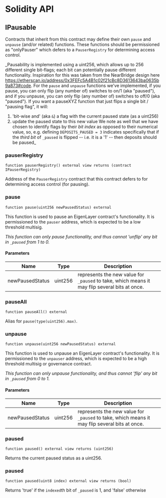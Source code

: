 # Solidity API

## IPausable

Contracts that inherit from this contract may define their own `pause` and `unpause` (and/or related) functions.
These functions should be permissioned as "onlyPauser" which defers to a `PauserRegistry` for determining access control.

_Pausability is implemented using a uint256, which allows up to 256 different single bit-flags; each bit can potentially pause different functionality.
Inspiration for this was taken from the NearBridge design here https://etherscan.io/address/0x3FEFc5A4B1c02f21cBc8D3613643ba0635b9a873#code.
For the `pause` and `unpause` functions we've implemented, if you pause, you can only flip (any number of) switches to on/1 (aka "paused"), and if you unpause,
you can only flip (any number of) switches to off/0 (aka "paused").
If you want a pauseXYZ function that just flips a single bit / "pausing flag", it will:
1) 'bit-wise and' (aka `&`) a flag with the current paused state (as a uint256)
2) update the paused state to this new value
We note as well that we have chosen to identify flags by their *bit index* as opposed to their numerical value, so, e.g. defining `DEPOSITS_PAUSED = 3`
indicates specifically that if the *third bit* of `_paused` is flipped -- i.e. it is a '1' -- then deposits should be paused_

### pauserRegistry

```solidity
function pauserRegistry() external view returns (contract IPauserRegistry)
```

Address of the `PauserRegistry` contract that this contract defers to for determining access control (for pausing).

### pause

```solidity
function pause(uint256 newPausedStatus) external
```

This function is used to pause an EigenLayer contract's functionality.
It is permissioned to the `pauser` address, which is expected to be a low threshold multisig.

_This function can only pause functionality, and thus cannot 'unflip' any bit in `_paused` from 1 to 0._

#### Parameters

| Name | Type | Description |
| ---- | ---- | ----------- |
| newPausedStatus | uint256 | represents the new value for `_paused` to take, which means it may flip several bits at once. |

### pauseAll

```solidity
function pauseAll() external
```

Alias for `pause(type(uint256).max)`.

### unpause

```solidity
function unpause(uint256 newPausedStatus) external
```

This function is used to unpause an EigenLayer contract's functionality.
It is permissioned to the `unpauser` address, which is expected to be a high threshold multisig or governance contract.

_This function can only unpause functionality, and thus cannot 'flip' any bit in `_paused` from 0 to 1._

#### Parameters

| Name | Type | Description |
| ---- | ---- | ----------- |
| newPausedStatus | uint256 | represents the new value for `_paused` to take, which means it may flip several bits at once. |

### paused

```solidity
function paused() external view returns (uint256)
```

Returns the current paused status as a uint256.

### paused

```solidity
function paused(uint8 index) external view returns (bool)
```

Returns 'true' if the `indexed`th bit of `_paused` is 1, and 'false' otherwise

